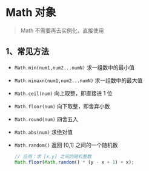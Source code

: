 # Math 对象

> Math 不需要再去实例化，直接使用

## 1、常见方法

- `Math.min(num1,num2...numN)` 求一组数中的最小值
- `Math.mimaxn(num1,num2...numN)` 求一组数中的最大值

- `Math.ceil(num)` 向上取整，即直接进 1 位

- `Math.floor(num)` 向下取整，即舍弃小数

- `Math.round(num)` 四舍五入

- `Math.abs(num)` 求绝对值

- `Math.random()` 返回 [0,1] 之间的一个随机数

  ```js
  // 应用：求 [x,y] 之间的随机整数
  Math.floor(Math.random() * (y - x + 1) + x);
  ```
